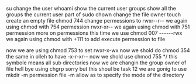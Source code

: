 su change the user
whoami show the current user
groups show all the groups the current user part of
sudo chown change the file owner
touch create an empty file
chmod 744 change permessions to rwxr--r--
we again using chmod with 754 permession rwxr-xr--
we again using chmod with 751 permession
more on permessions this time we use chmod 007 ------rwx
we again using chmod with +111 to add execute permession to file

now we are using chmod 753 to set rwxr-x-wx
now we shold do chmod 354 the same in olleh to have -x-r-xr--
now we shold use chmod 755 */ this symbole means all sub directories
now we are changin the group owner of file hell bye using chgrp
sorry but this shoul be task 12 we are gonig to use mkdir -m permession file -m allow as to specify the mode of the directory
